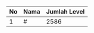 | No | Nama            | Jumlah Level |
|----|-----------------|--------------|
| 1  | #    |    2586        |

